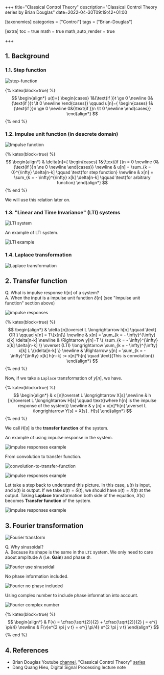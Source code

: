+++
title="Classical Control Theory"
description="Classical Control Theory series by Brian Douglas"
date=2022-04-30T09:19:42+01:00

[taxonomies]
categories = ["Control"]
tags = ["Brian-Douglas"]

[extra]
toc = true
math = true
math_auto_render = true

+++

## 1. Background

### 1.1. Step function

![step-function](images/step-function.jpg)

{% katex(block=true) %}
$$
\begin{align*}
    u(t)={
        \begin{cases}
        1&{\text{if }}t \ge 0 \newline  
        0&{\text{if }}t \lt 0 \newline
        \end{cases}}
    \qquad
    u[n]={
        \begin{cases}
        1&{\text{if }}n \ge 0 \newline
        0&{\text{if }}n \lt 0 \newline
        \end{cases}}
\end{align*}
$$
{% end %}

### 1.2. Impulse unit function (in descrete domain)

![Impulse function](images/impulse-function.jpg)

{% katex(block=true) %}
$$
\begin{align*}
    & \delta[n]={
        \begin{cases}
        1&{\text{if }}n = 0 \newline
        0&{\text{if }}n \ne 0 \newline
        \end{cases}} \newline
    & u[n] = \sum_{k = 0}^{\infty} \delta[n-k] \qquad \text{for step function} \newline
    & x[n] = \sum_{k = - \infty}^{\infty} x[k] \delta[n-k] \qquad \text{for arbitrary function}
\end{align*}
$$
{% end %}

We will use this relation later on.

### 1.3. "Linear and Time Invariance" (LTI) systems

![LTI system](images/LTI-system.jpg)

An example of LTI system.

![LTI example](images/LTI-example.jpg)

### 1.4. Laplace transformation

![Laplace transformation](images/Laplace-transform.png)

## 2. Transfer function

Q. What is impulse response $h[n]$ of a system?  
A. When the input is a impulse unit function $\delta [n]$ (see "Impulse unit function" section above)

![impulse responses](images/impulse-response.jpg)

{% katex(block=true) %}
$$
\begin{align*}
    & \delta [n]\overset L \longrightarrow h[n] \qquad \text{ OR } \qquad y[n] = T\{x[n]\} \newline
    & x[n] = \sum_{k = - \infty}^{\infty} x[k] \delta[n-k] \newline
    & \Rightarrow y[n]=T \{ \sum_{k = - \infty}^{\infty} x[k] \delta[n-k] \} \overset {LTI} \longrightarrow  \sum_{k = - \infty}^{\infty} x[k] L \{\delta[n-k] \} \newline
    & \Rightarrow y[n] = \sum_{k = - \infty}^{\infty} x[k]  h[n-k] := x[n]*h[n] \quad \text{(This is convolution)}
\end{align*}
$$
{% end %}

Now, if we take a `Laplace` transformation of $y[n]$, we have.

{% katex(block=true) %}
$$
\begin{align*}
    & x [n]\overset L \longrightarrow X[s] \newline
    & h [n]\overset L \longrightarrow H[s] \qquad \text{(where h[n] is the impulse response of the system)} \newline
    & y [n] = x[n]*h[n] \overset L \longrightarrow Y[s] = X[s] . H[s]
\end{align*}
$$
{% end %}

We call $H[s]$ is the **transfer function** of the system.

An example of using impulse response in the system.

![impulse responses example](images/impulse-response-example.jpg)

From convolution to transfer function.

![convolution-to-transfer-function](images/convolution-to-transfer-function.jpg)

![impulse responses example](images/impulse-response-example-2.jpg)

Let take a step back to understand this picture. In this case, $u(t)$ is input, and $x(t)$ is output. If we take $u(t)=\delta (t)$, we should have $x(t)=X(t)$ at the output. Taking **Laplace** transformation both side of the equation, $X(s)$ becomes **Transfer function** of the system.

![impulse responses example](images/impulse-response-example-explain.jpg)

## 3. Fourier transformation

![Fourier transform](images/Fourier-transform.png)

Q. Why sinusoidal?  
A. Because its shape is the same in the `LTI` system. We only need to care about amplitude $A$ (i.e. **Gain**) and phase $\Phi$.

![Fourier use sinusoidal](images/Fourier-why-sin.png)

No phase information included.

![Fourier no phase included](images/Fourier-no-phase.png)

Using complex number to include phase information into account.

![Fourier complex number](images/Fourier-complex.png)

{% katex(block=true) %}
$$
\begin{align*}
    & F(v) = \cfrac{\sqrt{2}}{2} + \cfrac{\sqrt{2}}{2} j = e^{j \pi/4} \newline
    & F(v)e^{2 \pi j v t} = e^{j \pi/4} e^{2 \pi j v t}
\end{align*}
$$
{% end %}

## 4. References

- Brian Douglas Youtube [channel](https://www.youtube.com/user/ControlLectures), "Classical Control Theory" [series](https://www.youtube.com/playlist?list=PLUMWjy5jgHK1NC52DXXrriwihVrYZKqjk)
- Dang Quang Hieu, Digital Signal Processing lecture note
